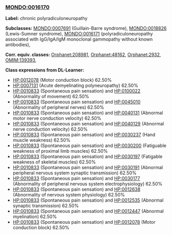 
### [MONDO:0016170](http://purl.obolibrary.org/obo/MONDO_0016170)
**Label:** chronic polyradiculoneuropathy

**Subclasses:** [MONDO:0007691](http://purl.obolibrary.org/obo/MONDO_0007691) (Guillain-Barre syndrome), [MONDO:0018826](http://purl.obolibrary.org/obo/MONDO_0018826) (Lewis-Sumner syndrome), [MONDO:0016171](http://purl.obolibrary.org/obo/MONDO_0016171) (polyradiculoneuropathy associated with IgG/IgA/IgM monoclonal gammopathy without known antibodies), 

**Corr. equiv. classes:** [Orphanet:208981](http://www.orpha.net/ORDO/Orphanet_208981), [Orphanet:48162](http://www.orpha.net/ORDO/Orphanet_48162), [Orphanet:2932](http://www.orpha.net/ORDO/Orphanet_2932), [OMIM:139393](http://purl.obolibrary.org/obo/OMIM_139393), 

**Class expressions from DL-Learner:**

- [HP:0012078](http://purl.obolibrary.org/obo/HP_0012078) (Motor conduction block) 62.50%
- [HP:0007131](http://purl.obolibrary.org/obo/HP_0007131) (Acute demyelinating polyneuropathy) 62.50%
- [HP:0010833](http://purl.obolibrary.org/obo/HP_0010833) (Spontaneous pain sensation) and [HP:0100022](http://purl.obolibrary.org/obo/HP_0100022) (Abnormality of movement) 62.50%
- [HP:0010833](http://purl.obolibrary.org/obo/HP_0010833) (Spontaneous pain sensation) and [HP:0045010](http://purl.obolibrary.org/obo/HP_0045010) (Abnormality of peripheral nerves) 62.50%
- [HP:0010833](http://purl.obolibrary.org/obo/HP_0010833) (Spontaneous pain sensation) and [HP:0040131](http://purl.obolibrary.org/obo/HP_0040131) (Abnormal motor nerve conduction velocity) 62.50%
- [HP:0010833](http://purl.obolibrary.org/obo/HP_0010833) (Spontaneous pain sensation) and [HP:0040129](http://purl.obolibrary.org/obo/HP_0040129) (Abnormal nerve conduction velocity) 62.50%
- [HP:0010833](http://purl.obolibrary.org/obo/HP_0010833) (Spontaneous pain sensation) and [HP:0030237](http://purl.obolibrary.org/obo/HP_0030237) (Hand muscle weakness) 62.50%
- [HP:0010833](http://purl.obolibrary.org/obo/HP_0010833) (Spontaneous pain sensation) and [HP:0030200](http://purl.obolibrary.org/obo/HP_0030200) (Fatiguable weakness of proximal limb muscles) 62.50%
- [HP:0010833](http://purl.obolibrary.org/obo/HP_0010833) (Spontaneous pain sensation) and [HP:0030197](http://purl.obolibrary.org/obo/HP_0030197) (Fatigable weakness of skeletal muscles) 62.50%
- [HP:0010833](http://purl.obolibrary.org/obo/HP_0010833) (Spontaneous pain sensation) and [HP:0030191](http://purl.obolibrary.org/obo/HP_0030191) (Abnormal peripheral nervous system synaptic transmission) 62.50%
- [HP:0010833](http://purl.obolibrary.org/obo/HP_0010833) (Spontaneous pain sensation) and [HP:0030177](http://purl.obolibrary.org/obo/HP_0030177) (Abnormality of peripheral nervous system electrophysiology) 62.50%
- [HP:0010833](http://purl.obolibrary.org/obo/HP_0010833) (Spontaneous pain sensation) and [HP:0012638](http://purl.obolibrary.org/obo/HP_0012638) (Abnormality of nervous system physiology) 62.50%
- [HP:0010833](http://purl.obolibrary.org/obo/HP_0010833) (Spontaneous pain sensation) and [HP:0012535](http://purl.obolibrary.org/obo/HP_0012535) (Abnormal synaptic transmission) 62.50%
- [HP:0010833](http://purl.obolibrary.org/obo/HP_0010833) (Spontaneous pain sensation) and [HP:0012447](http://purl.obolibrary.org/obo/HP_0012447) (Abnormal myelination) 62.50%
- [HP:0010833](http://purl.obolibrary.org/obo/HP_0010833) (Spontaneous pain sensation) and [HP:0012078](http://purl.obolibrary.org/obo/HP_0012078) (Motor conduction block) 62.50%



